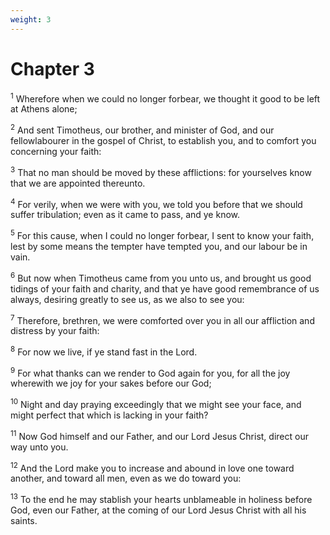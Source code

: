 ```yaml
---
weight: 3
---
```


# Chapter 3

<sup>1</sup> Wherefore when we could no longer forbear, we thought it good to be left at Athens alone; 

<sup>2</sup> And sent Timotheus, our brother, and minister of God, and our fellowlabourer in the gospel of Christ, to establish you, and to comfort you concerning your faith: 

<sup>3</sup> That no man should be moved by these afflictions: for yourselves know that we are appointed thereunto. 

<sup>4</sup> For verily, when we were with you, we told you before that we should suffer tribulation; even as it came to pass, and ye know. 

<sup>5</sup> For this cause, when I could no longer forbear, I sent to know your faith, lest by some means the tempter have tempted you, and our labour be in vain. 

<sup>6</sup> But now when Timotheus came from you unto us, and brought us good tidings of your faith and charity, and that ye have good remembrance of us always, desiring greatly to see us, as we also to see you: 

<sup>7</sup> Therefore, brethren, we were comforted over you in all our affliction and distress by your faith: 

<sup>8</sup> For now we live, if ye stand fast in the Lord. 

<sup>9</sup> For what thanks can we render to God again for you, for all the joy wherewith we joy for your sakes before our God; 

<sup>10</sup> Night and day praying exceedingly that we might see your face, and might perfect that which is lacking in your faith? 

<sup>11</sup> Now God himself and our Father, and our Lord Jesus Christ, direct our way unto you. 

<sup>12</sup> And the Lord make you to increase and abound in love one toward another, and toward all men, even as we do toward you: 

<sup>13</sup> To the end he may stablish your hearts unblameable in holiness before God, even our Father, at the coming of our Lord Jesus Christ with all his saints. 


